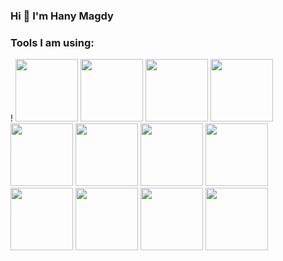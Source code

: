 ### Hi  👋 I'm Hany Magdy

<!--
**HanyMagdy25/HanyMagdy25** is a ✨ _special_ ✨ repository because its `README.md` (this file) appears on your GitHub profile.

Here are some ideas to get you started:
####Tools I am using:
- 🔭 I’m currently working on ...
- 🌱 I’m currently learning ...
- 👯 I’m looking to collaborate on ...
- 🤔 I’m looking for help with ...
- 💬 Ask me about ...
- 📫 How to reach me: ...
- 😄 Pronouns: ...
- ⚡ Fun fact: ...
-->
### Tools I am using:
!
<img src="https://user-images.githubusercontent.com/68616022/174585879-8a674b97-8dea-4aac-94f2-375b063cbb7f.png" width="100" height="100" />
<img src="https://user-images.githubusercontent.com/68616022/176978178-24ad8d28-5b05-4628-a025-ade651f7ebf5.png" width="100" height="100" />
<img src="https://user-images.githubusercontent.com/68616022/176978592-f7ecc607-44ad-4d17-b13e-e9f8ce676dc5.png" width="100" height="100" />
<img src="https://user-images.githubusercontent.com/68616022/176978639-8791990e-362a-429c-bb34-16c163aabd53.png" width="100" height="100" />
<img src="https://user-images.githubusercontent.com/68616022/176979301-13a73b24-0144-453a-83f7-8e85e2c6d543.png" width="100" height="100" />
<img src="https://user-images.githubusercontent.com/68616022/176978661-3f769068-d5d8-4407-862e-f0ff68cb4b9b.png" width="100" height="100" />
<img src="https://user-images.githubusercontent.com/68616022/176978947-73e11cf9-7b4b-4cde-86db-c27d4dea9f08.png" width="100" height="100" />
<img src="https://user-images.githubusercontent.com/68616022/176979012-0bc78ae6-8df0-4a68-97d4-b5c55f8c1fa7.png" width="100" height="100" />
<img src="https://user-images.githubusercontent.com/68616022/176979039-95fa54e4-589a-4579-9c1a-e1cb6d9164d2.png" width="100" height="100" />
<img src="https://user-images.githubusercontent.com/68616022/176979150-02909a91-3ac7-4a0c-9526-17c308e92102.png" width="100" height="100" />
<img src="https://user-images.githubusercontent.com/68616022/176979176-a0c207f2-4c98-4d28-9b57-ab041f6dae96.png" width="100" height="100" />
<img src="https://user-images.githubusercontent.com/68616022/176979218-bc140971-fe1a-4a08-80bc-45225693d8f6.png" width="100" height="100" />
